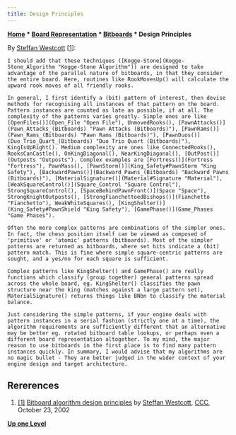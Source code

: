 ```yaml
---
title: Design Principles
---
```

**[Home](Home "Home") * [Board Representation](Board_Representation "Board Representation") * [Bitboards](Bitboards "Bitboards") * Design Principles**

By [Steffan Westcott](Steffan_Westcott "Steffan Westcott") <a id="cite-note-1" href="#cite-ref-1">[1]</a>:

```
I should add that these techniques ([Kogge-Stone](Kogge-Stone_Algorithm "Kogge-Stone Algorithm")) are designed to take advantage of the parallel nature of bitboards, in that they consider the entire board. Here, routines like RookMovesUp() will calculate the upward rook moves of all friendly rooks.

```

```
In general, I first identify a (bit) pattern of interest, then devise methods for recognising all instances of that pattern on the board. Pattern instances are counted as late as possible, if at all. The complexity of the patterns varies greatly. Simple ones are like [OpenFiles()](Open_File "Open File"), UnmovedRooks(), [PawnAttacks()](Pawn_Attacks_(Bitboards) "Pawn Attacks (Bitboards)"), [PawnRams()](Pawn_Rams_(Bitboards) "Pawn Rams (Bitboards)"), [PawnDuos()](Duo_Trio_Quart_(Bitboards) "Duo Trio Quart (Bitboards)"), KingIsUpRight(). Medium complexity are ones like ConnectedRooks(), RooksCanCastle(), OnKingDiagonal(), NearKingDiagonal(), [OutPost()](Outposts "Outposts"). Complex examples are [Fortress()](Fortress "Fortress"), PawnMass(), [PawnStorm()](King_Safety#PawnStorm "King Safety"), [BackwardPawns()](Backward_Pawns_(Bitboards) "Backward Pawns (Bitboards)"), [MaterialSignature()](Material#Signature "Material"), [WeakSquareControl()](Square_Control "Square Control"), StrongSquareControl(), [SpaceBehindPawnFront()](Space "Space"), StrongKnightOutposts(), [StrongFianchettoedBishops()](Fianchetto "Fianchetto"), WeakWhiteSquares(), [KingShelter()](King_Safety#PawnShield "King Safety"), [GamePhase()](Game_Phases "Game Phases").

```

```
Often the more complex patterns are combinations of the simpler ones. In fact, the chess position itself can be viewed as composed of 'primitive' or 'atomic' patterns (bitboards). Most of the simpler patterns are returned as bitboards, where set bits indicate a (bit) pattern match. This is fine where simple square-centric patterns are sought, and a yes/no for each square is sufficient.

```

```
Complex patterns like KingShelter() and GamePhase() are really functions which classify (group together) general patterns spread across the whole board, eg. KingShelter() classifies the pawn structure near the king (matches against a large pattern set), MaterialSignature() returns things like BNbn to classify the material balance.

```

```
Just considering the simple patterns, if your engine deals with pattern instances in a serial fashion (strictly one at a time), the algorithm requirements are sufficiently different that an alternative may be better eg. rotated bitboard table lookups, or perhaps even a different board representation altogether. To my mind, the major reason to use bitboards in the first place is to find many pattern instances quickly. In summary, I would advise that my algorithms are no magic bullet - They are better judged in the wider context of your engine design and target architecture.

```

## Rererences

1. <a id="cite-ref-1" href="#cite-note-1">[1]</a> [Bitboard algorithm design principles](https://www.stmintz.com/ccc/index.php?id=261259) by [Steffan Westcott](Steffan_Westcott "Steffan Westcott"), [CCC](CCC "CCC"), October 23, 2002

**[Up one Level](Bitboards "Bitboards")**

